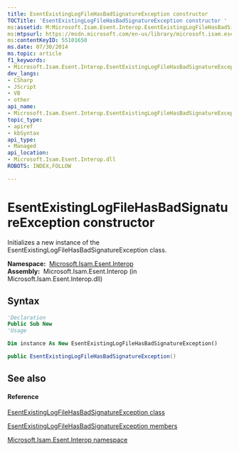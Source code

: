 ```yaml
---
title: EsentExistingLogFileHasBadSignatureException constructor 
TOCTitle: 'EsentExistingLogFileHasBadSignatureException constructor '
ms:assetid: M:Microsoft.Isam.Esent.Interop.EsentExistingLogFileHasBadSignatureException.#ctor
ms:mtpsurl: https://msdn.microsoft.com/en-us/library/microsoft.isam.esent.interop.esentexistinglogfilehasbadsignatureexception.esentexistinglogfilehasbadsignatureexception(v=EXCHG.10)
ms:contentKeyID: 55101650
ms.date: 07/30/2014
ms.topic: article
f1_keywords:
- Microsoft.Isam.Esent.Interop.EsentExistingLogFileHasBadSignatureException.EsentExistingLogFileHasBadSignatureException
dev_langs:
- CSharp
- JScript
- VB
- other
api_name: 
- Microsoft.Isam.Esent.Interop.EsentExistingLogFileHasBadSignatureException..ctor
topic_type: 
- apiref
- kbSyntax
api_type: 
- Managed
api_location: 
- Microsoft.Isam.Esent.Interop.dll
ROBOTS: INDEX,FOLLOW

---
```


# EsentExistingLogFileHasBadSignatureException constructor

Initializes a new instance of the EsentExistingLogFileHasBadSignatureException class.

**Namespace:**  [Microsoft.Isam.Esent.Interop](hh596136\(v=exchg.10\).md)  
**Assembly:**  Microsoft.Isam.Esent.Interop (in Microsoft.Isam.Esent.Interop.dll)

## Syntax

``` vb
'Declaration
Public Sub New
'Usage

Dim instance As New EsentExistingLogFileHasBadSignatureException()
```

``` csharp
public EsentExistingLogFileHasBadSignatureException()
```

## See also

#### Reference

[EsentExistingLogFileHasBadSignatureException class](dn274318\(v=exchg.10\).md)

[EsentExistingLogFileHasBadSignatureException members](dn274261\(v=exchg.10\).md)

[Microsoft.Isam.Esent.Interop namespace](hh596136\(v=exchg.10\).md)

